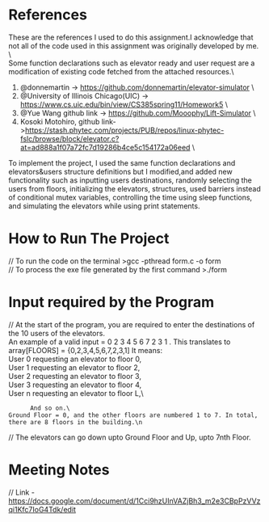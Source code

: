 # References

These are the references I used to do this assignment.I acknowledge that not all of the code used in this assignment was originally developed by me. \  
Some function declarations  such as elevator ready and user request are a modification of existing code fetched from the attached resources.\ 

1. @donnemartin -> https://github.com/donnemartin/elevator-simulator \
2. @University of Illinois Chicago(UIC) -> https://www.cs.uic.edu/bin/view/CS385spring11/Homework5 \
3. @Yue Wang github link -> https://github.com/Mooophy/Lift-Simulator \
4. Kosoki Motohiro, github link->https://stash.phytec.com/projects/PUB/repos/linux-phytec-fslc/browse/block/elevator.c?at=ad888a1f07a72fc7d19286b4ce5c154172a06eed \

To implement the project, I used the same function declarations and elevators&users structure definitions but I modified,and added 
new functionality such as  inputting users destinations, randomly selecting the users from floors, initializing the elevators, structures, used barriers instead of conditional mutex variables, controlling the time using sleep functions,  and simulating the elevators while using print statements.

# How to Run The Project

// To run the code on the terminal >gcc -pthread form.c -o form \
// To process the exe file generated by the first command >./form
# Input required by the Program
// At the start of the program, you are required to enter the destinations of the 10 users of the elevators. \
    An example of a valid input = 0 2 3 4 5 6 7 2 3 1 . This translates to array[FLOORS] = {0,2,3,4,5,6,7,2,3,1]
    It means:\
          User 0 requesting an elevator to floor 0,\
          User 1 requesting an elevator to floor 2,\
          User 2 requesting an elevator to floor 3,\
          User 3 requesting an elevator to floor 4,\
          User n requesting an elevator to floor L,\
          
          And so on.\
    Ground Floor = 0, and the other floors are numbered 1 to 7. In total, there are 8 floors in the building.\n
 // The elevators can go down upto Ground Floor and Up, upto 7nth Floor.
    


# Meeting Notes
// Link - https://docs.google.com/document/d/1Cci9hzUInVAZjBh3_m2e3CBpPzVVzqi1Kfc7IoG4Tdk/edit

